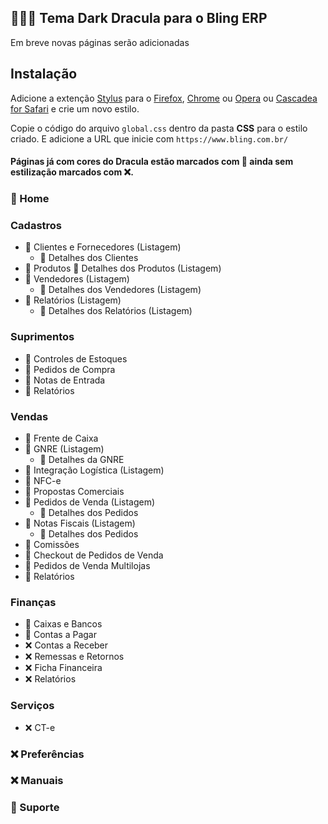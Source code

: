 ##  👨🏻‍💻 Tema Dark Dracula para o Bling ERP

Em breve novas páginas serão adicionadas

## Instalação

Adicione a extenção [Stylus](https://add0n.com/stylus.html) para o [Firefox](https://addons.mozilla.org/en-US/firefox/addon/styl-us/), [Chrome](https://chrome.google.com/webstore/detail/stylus/clngdbkpkpeebahjckkjfobafhncgmne) ou [Opera](https://addons.opera.com/en-gb/extensions/details/stylus/) ou [Cascadea for Safari](https://cascadea.app/) e crie um novo estilo.

Copie o código do arquivo `global.css` dentro da pasta **CSS** para o estilo criado. E adicione a URL que inicie com `https://www.bling.com.br/`

#### Páginas já com cores do Dracula estão marcados com 🚀 ainda sem estilização marcados com ❌.

### 🚀 Home

### Cadastros

- 🚀 Clientes e Fornecedores (Listagem)
    - 🚀 Detalhes dos Clientes
- 🚀 Produtos
    🚀 Detalhes dos Produtos (Listagem)
- 🚀 Vendedores (Listagem)
    - 🚀 Detalhes dos Vendedores (Listagem)
- 🚀 Relatórios (Listagem)
    - 🚀 Detalhes dos Relatórios (Listagem)

### Suprimentos
- 🚀 Controles de Estoques
- 🚀 Pedidos de Compra
- 🚀 Notas de Entrada
- 🚀 Relatórios

### Vendas
- 🚀 Frente de Caixa
- 🚀 GNRE (Listagem)
    - 🚀 Detalhes da GNRE
- 🚀 Integração Logística (Listagem)
- 🚀 NFC-e
- 🚀 Propostas Comerciais
- 🚀 Pedidos de Venda (Listagem)
    - 🚀 Detalhes dos Pedidos 
- 🚀 Notas Fiscais (Listagem)
    - 🚀 Detalhes dos Pedidos 
- 🚀 Comissões
- 🚀 Checkout de Pedidos de Venda
- 🚀 Pedidos de Venda Multilojas
- 🚀 Relatórios

### Finanças
- 🚀 Caixas e Bancos
- 🚀 Contas a Pagar
- ❌ Contas a Receber
- ❌ Remessas e Retornos
- ❌ Ficha Financeira
- ❌ Relatórios

### Serviços
- ❌ CT-e

### ❌ Preferências

### ❌ Manuais

### 🚀 Suporte
